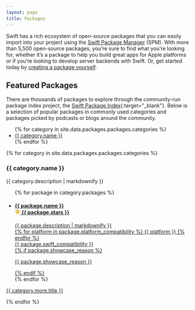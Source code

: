 ```yaml
---
layout: page
title: Packages
---
```


Swift has a rich ecosystem of open-source packages that you can easily import into your project using the [Swift Package Manager](/package-manager/) (SPM). With more than 5,500 open-source packages, you’re sure to find what you’re looking for, whether it’s a package to help you build great apps for Apple platforms or if you’re looking to develop server backends with Swift. Or, get started today by [creating a package yourself](https://developer.apple.com/documentation/xcode/creating-a-standalone-swift-package-with-xcode).

## Featured Packages

There are thousands of packages to explore through the community-run package index project, the [Swift Package Index](https://swiftpackageindex.com/){:target="_blank"}. Below is a selection of popular packages in commonly used categories and packages picked by podcasts or blogs around the community.

<ul>
  {% for category in site.data.packages.packages.categories %}
  <li><a href="#{{ category.anchor }}-packages">{{ category.name }}</a></li>
  {% endfor %}
</ul>

{% for category in site.data.packages.packages.categories %}
<h3 id="{{ category.anchor }}-packages">{{ category.name }}</h3>
<p>{{ category.description | markdownify }}</p>
<ul class="package-list-v1">
  {% for package in category.packages %}
  <li>
    <a href="{{ package.url }}" target="_blank">
      <h4>
        <div class="package-name">{{ package.name }}</div>
        <div class="stars">
          <picture>
            <source srcset="/assets/images/icon-star~dark.svg" media="(prefers-color-scheme: dark)">
            <img src="/assets/images/icon-star.svg" width="15" height="15" alt="">
          </picture> {{ package.stars }}
        </div>
      </h4>
      <section class="description">
        {{ package.description | markdownify }}
      </section>
      <section class="metadata">
        <div class="platform-compatibility" title="Platform compatibility">
        {% for platform in package.platform_compatibility %}
          <span>{{ platform }}</span>
        {% endfor %}
        </div>
        <div class="swift-compatibility" title="Swift version compatibility">
          <span>{{ package.swift_compatibility }}</span>
        </div>
      </section>
      {% if package.showcase_reason %}
      <section class="showcase-reason">
        <p>{{ package.showcase_reason }}</p>
      </section>
      {% endif %}
    </a>
  </li>
  {% endfor %}
</ul>

<p class="more">
  <a href="{{ category.more.url }}" target="_blank">{{ category.more.title }}</a>
</p>
{% endfor %}
